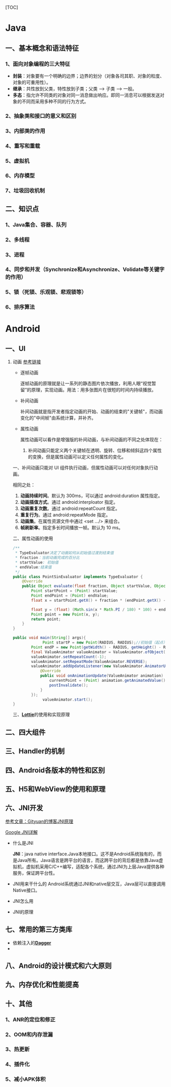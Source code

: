 [TOC]

# Java

## 一、基本概念和语法特征

### 1、面向对象编程的三大特征

* **封装**：对象要有一个明确的边界；边界的划分（对象各司其职、对象的粒度、对象的可重用性）。
* **继承**：共性放到父类，特性放到子类；父类 --> 子类 --> 一般。
* **多态**：指允许不同类的对象对同一消息做出响应。即同一消息可以根据发送对象的不同而采用多种不同的行为方式。

### 2、抽象类和接口的意义和区别



### 3、内部类的作用

### 4、重写和重载

### 5、虚拟机

### 6、内存模型

### 7、垃圾回收机制

## 二、知识点

### 1、Java集合、容器、队列

### 2、多线程

### 3、进程

### 4、同步和并发（Synchronize和Asynchronize、Volidate等关键字的作用）

### 5、锁（死锁、乐观锁、悲观锁等）

### 6、排序算法

# Android

## 一、UI

1. 动画
   [参考链接](https://www.jianshu.com/p/609b6d88798d)

   * 逐帧动画

     逐帧动画的原理就是让一系列的静态图片依次播放，利用人眼“视觉暂留”的原理，实现动画。用法：用多张图片在很短的时间内持续播放。

   * 补间动画

     补间动画就是指开发者指定动画的开始、动画的结束的"关键帧"，而动画变化的"中间帧"由系统计算，并补齐。

   * 属性动画

     属性动画可以看作是增强版的补间动画，与补间动画的不同之处体现在：

     1. 补间动画只能定义两个关键帧在透明、旋转、位移和倾斜这四个属性的变换，但是属性动画可以定义任何属性的变化。
   
   一、补间动画只能对 UI 组件执行动画，但属性动画可以对任何对象执行动画。
   
   相同之处：
   
   1. **动画持续时间**。默认为 300ms，可以通过 android:duration 属性指定。
   2. **动画插值方式**。通过 android:interploator 指定。
   3. **动画重复次数**。通过 android:repeatCount 指定。
   4. **重复行为**。通过 android:repeatMode 指定。
   5. **动画集**。在属性资源文件中通过 <set .../> 来组合。
   6. **帧刷新率**。指定多长时间播放一帧。默认为 10 ms。
   
   二、属性动画的使用
   
   ```java
   /**
    * TypeEvaluator决定了动画如何从初始值过渡到结束值
    * fraction：当前动画完成的百分比
    * startValue: 初始值
    * endValue:结束值
    */
   public class PointSinEvaluator implements TypeEvaluator {
       @Override
       public Object evaluate(float fraction, Object startValue, Object endValue) {
           Point startPoint = (Point) startValue;
           Point endPoint = (Point) endValue;
           float x = startPoint.getX() + fraction * (endPoint.getX() - startPoint.getX());
   
           float y = (float) (Math.sin(x * Math.PI / 180) * 100) + endPoint.getY() / 2;
           Point point = new Point(x, y);
           return point;
       }
   }
   
   public void main(String[] args){
     			Point startP = new Point(RADIUS, RADIUS);//初始值（起点）
           Point endP = new Point(getWidth() - RADIUS, getHeight() - RADIUS);//结束值（终点）
           final ValueAnimator valueAnimator = ValueAnimator.ofObject(new PointSinEvaluator(), 																																		startP, endP);
           valueAnimator.setRepeatCount(-1);
           valueAnimator.setRepeatMode(ValueAnimator.REVERSE);
           valueAnimator.addUpdateListener(new ValueAnimator.AnimatorUpdateListener() {
               @Override
               public void onAnimationUpdate(ValueAnimator animation) {
                   currentPoint = (Point) animation.getAnimatedValue();
                   postInvalidate();
               }
           });
     			valueAnimator.start();
   }
   ```
   
   三、[**Lottie**](https://airbnb.design/introducing-lottie/)的使用和实现原理

## 二、四大组件

## 三、Handler的机制

## 四、Android各版本的特性和区别

## 五、H5和WebView的使用和原理

## 六、JNI开发

[参考文章：Gityuan的博客JNI原理](http://gityuan.com/2016/05/28/android-jni/)

[Google JNI详解](https://developer.android.com/training/articles/perf-jni)

* 什么是JNI

  **JNI**：java native interface.Java本地接口。这不是Android系统独有的，而是Java所有。Java语言是跨平台的语言，而这跨平台的背后都是依靠Java虚拟机，虚拟机采用C/C++编写，适配各个系统，通过JNI为上层Java提供各种服务，保证跨平台性。

* JNI用来干什么的
  Android系统通过JNI和native层交互，Java层可以直接调用Native接口。

* JNI怎么用

  

* JNI的原理

## 七、常用的第三方类库

* 依赖注入的[**Dagger**](https://github.com/google/dagger)
* 

## 八、Android的设计模式和六大原则

## 九、内存优化和性能提高

## 十、其他

### 1、ANR的定位和修正

### 2、OOM和内存泄漏

### 3、热更新

### 4、插件化

### 5、减小APK体积





